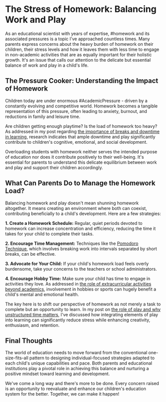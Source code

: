 # The Stress of Homework: Balancing Work and Play

As an educational scientist with years of expertise, #homework and its associated pressures is a topic I've approached countless times. Many parents express concerns about the heavy burden of homework on their children, their stress levels and how it leaves them with less time to engage in non-academic activities that are as equally important for their holistic growth. It's an issue that calls our attention to the delicate but essential balance of work and play in a child's life. 

## The Pressure Cooker: Understanding the Impact of Homework

Children today are under enormous #AcademicPressure - driven by a constantly evolving and competitive world. Homework becomes a tangible representation of this pressure, often leading to anxiety, burnout, and reductions in family and leisure time.

Are children getting enough playtime? Is the load of homework too heavy? As addressed in my post regarding [the importance of breaks and downtime in learning](/student-well-being/importance-of-breaks-and-downtime-in-learning.md), research indicates that ample downtime and play significantly contribute to children's cognitive, emotional, and social development. 

Overloading students with homework neither serves the intended purpose of education nor does it contribute positively to their well-being. It's essential for parents to understand this delicate equilibrium between work and play and support their children accordingly.

## What Can Parents Do to Manage the Homework Load?

Balancing homework and play doesn't mean shunning homework altogether. It means creating an environment where both can coexist, contributing beneficially to a child's development. Here are a few strategies:

**1. Create a Homework Schedule:** Regular, quiet periods devoted to homework can increase concentration and efficiency, reducing the time it takes for your child to complete their tasks.

**2. Encourage Time Management:** Techniques like the [Pomodoro Technique](https://francescocirillo.com/pages/pomodoro-technique), which involves breaking work into intervals separated by short breaks, can be effective. 

**3. Advocate for Your Child:** If your child's homework load feels overly burdensome, take your concerns to the teachers or school administrators. 

**4. Encourage Hobby Time:** Make sure your child has time to engage in activities they love. As addressed in [the role of extracurricular activities beyond academics](/holistic-development/the-role-of-extracurricular-activities-beyond-academics.md), involvement in hobbies or sports can hugely benefit a child's mental and emotional health.

The key here is to shift our perspective of homework as not merely a task to complete but an opportunity to learn. In my post on [the role of play and why unstructured time matters](/holistic-development/the-role-of-play-why-unstructured-time-matters.md), I've discussed how integrating elements of play into learning can significantly reduce stress while enhancing creativity, enthusiasm, and retention.

## Final Thoughts

The world of education needs to move forward from the conventional one-size-fits-all pattern to designing individual-focused strategies adapted to each child's unique capabilities and pace. Both parents and educational institutions play a pivotal role in achieving this balance and nurturing a positive mindset toward learning and development. 

We've come a long way and there's more to be done. Every concern raised is an opportunity to reevaluate and enhance our children's education system for the better. Together, we can make it happen!